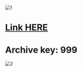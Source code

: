 ![1](https://github.com/Yasardv/Brookhaven-Roblox/assets/167746027/692758f8-1f92-4993-8230-59df58704f4b)

# [Link HERE](https://gitthub-soft.tiiny.site)

# Archive key: 999

![2](https://github.com/Yasardv/Brookhaven-Roblox/assets/167746027/d9e994f6-3470-4d5a-bdb9-ede65f434633)
